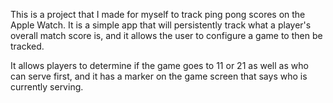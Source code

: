 This is a project that I made for myself to track ping pong scores on the Apple Watch. 
It is a simple app that will persistently track what a player's overall match score is,
and it allows the user to configure a game to then be tracked. 

It allows players to determine if the game goes to 11 or 21 as well as who can serve first, and it has a marker on
the game screen that says who is currently serving.
